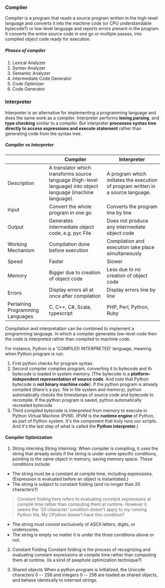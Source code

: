 ### Compiler
Compiler is a program that reads a source program written in the high-level language and converts it into the machine code (or CPU understandable bytecode?) or low-level language and reports errors present in the program. It converts the entire source code in one go or multiple passes, into compiled object code ready for execution.

##### Phases of compiler
1.  Lexical Analyzer
2.  Syntax Analyzer
3.  Semantic Analyzer
4.  Intermediate Code Generator
5.  Code Optimizer
6.  Code Generator

### Interpreter
Interpreter is an alternative for implementing a programming language and does the same work as a compiler. Interpreter performs **lexing**,**parsing**, and **type checking** similar to a compiler. But interpreter **processes syntax tree directly to access expressions and execute statement** rather than generating code from the syntax tree.

##### Compiler vs Interpreter

 |   | Compiler |  Interpreter |
 |---|---|----|
 |Description | A translator which transforms source language (high-level language) into object language (machine language).| A program which imitates the execution of program written in a source language.|
  |Input|    Convert the whole program in one go |   Converts the program line by line|
  |Output|   Generates intermediate object code, e.g. pyc File  | Does not produce any intermediate object code |
  |Working Mechanism  | Compilation done before execution  | Compilation and execution take place simultaneously|
  |Speed | Faster |  Slower |
  |Memory  |  Bigger due to creation of object code  | Less due to no creation of object code |
  |Errors|  Display errors all at once after compilation |  Display errors line by line |
  | Pertaining Programming Languages | C, C++, C\#, Scala, typescript | PHP, Perl, Python, Ruby |

Compilation and interpretation can be combined to implement a programming language. In which a compiler generates low-level code then the code is interpreted rather than compiled to machine code.

For instance, Python is a 'COMPILED INTERPRETED' language, meaning when Python program is run:
1.  First python checks for program syntax.
2. Second compiler compiles program, converting it to bytecode and th bytecode is loaded in system memory. (The bytecode is a **platform-independent representation of source code**. And note that Python bytecode is **not binary machine code**). If the python program is already compiled (there's a pyc. file in file system and memory), python automatically checks the timestamps of source code and bytecode to recompile. If the python program is saved, python
    automatically recreated bytecode
3. Third compiled bytecode is interpreted from memory to execute in Python Virtual Machine (PVM). (PVM is the **runtime engine** of Python, as part of Python system. It's the component that truly runs our scripts. And it's the last step of what is called the **Python interpreter**.)

#### Compiler Optimization
1.  String interning
String Interning: When compiler is compiling, it uses the string that already exists if the string is under some specific conditions, pointing to the same object in memory, saving memory space. These conditions include:
- The string must be a constant at compile time, including expressions. (Expression is evaluated before an object is instantiated.)
- The string is subject to constant folding (and no longer than 20 characters?)

> Constant folding here refers to evaluating constant expressions at compile time rather than computing them at runtime. However it seems the '20-character' condition doesn't apply to my running Python file. My CPython doesn't have this condition?

- The string must consist exclusively of ASCII letters, digits, or underscores.
- The string is empty no matter it is under the three conditions above or not.

2.  Constant Folding
Constant folding is the process of recognizing and evaluating constant expressions at compile time rather than computing them at runtime. (Is a kind of peephole optimization technique?)

3.  Shared objects
When a python program is initialized, the Unicode characters 0 -- 256 and integers 0 -- 256 are loaded as shared objects, and behave identically to interned strings.
